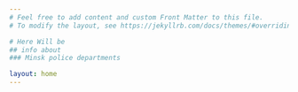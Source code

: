 ```yaml
---
# Feel free to add content and custom Front Matter to this file.
# To modify the layout, see https://jekyllrb.com/docs/themes/#overriding-theme-defaults

# Here Will be
## info about
### Minsk police departments

layout: home
---
```

